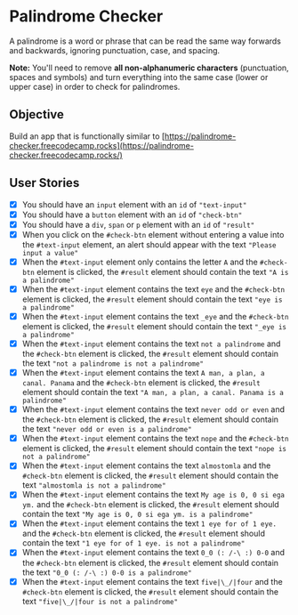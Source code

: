 
# Palindrome Checker

A palindrome is a word or phrase that can be read the same way forwards and backwards, ignoring punctuation, case, and spacing.

**Note:** You'll need to remove **all non-alphanumeric characters** (punctuation, spaces and symbols) and turn everything into the same case (lower or upper case) in order to check for palindromes.

## Objective
Build an app that is functionally similar to [https://palindrome-checker.freecodecamp.rocks](https://palindrome-checker.freecodecamp.rocks/)

## User Stories
- [x] You should have an `input` element with an `id` of `"text-input"`
- [x] You should have a `button` element with an `id` of `"check-btn"`
- [x] You should have a `div`, `span` or `p` element with an `id` of `"result"`
- [x] When you click on the `#check-btn` element without entering a value into the `#text-input` element, an alert should appear with the text `"Please input a value"`
- [x] When the `#text-input` element only contains the letter `A` and the `#check-btn` element is clicked, the `#result` element should contain the text `"A is a palindrome"`
- [x] When the `#text-input` element contains the text `eye` and the `#check-btn` element is clicked, the `#result` element should contain the text `"eye is a palindrome"`
- [x] When the `#text-input` element contains the text `_eye` and the `#check-btn` element is clicked, the `#result` element should contain the text `"_eye is a palindrome"`
- [x] When the `#text-input` element contains the text `not a palindrome` and the `#check-btn` element is clicked, the `#result` element should contain the text `"not a palindrome is not a palindrome"`
- [x] When the `#text-input` element contains the text `A man, a plan, a canal. Panama` and the `#check-btn` element is clicked, the `#result` element should contain the text `"A man, a plan, a canal. Panama is a palindrome"`
- [x] When the `#text-input` element contains the text `never odd or even` and the `#check-btn` element is clicked, the `#result` element should contain the text `"never odd or even is a palindrome"`
- [x] When the `#text-input` element contains the text `nope` and the `#check-btn` element is clicked, the `#result` element should contain the text `"nope is not a palindrome"`
- [x] When the `#text-input` element contains the text `almostomla` and the `#check-btn` element is clicked, the `#result` element should contain the text `"almostomla is not a palindrome"`
- [x] When the `#text-input` element contains the text `My age is 0, 0 si ega ym.` and the `#check-btn` element is clicked, the `#result` element should contain the text `"My age is 0, 0 si ega ym. is a palindrome"`
- [x] When the `#text-input` element contains the text `1 eye for of 1 eye.` and the `#check-btn` element is clicked, the `#result` element should contain the text `"1 eye for of 1 eye. is not a palindrome"`
- [x] When the `#text-input` element contains the text `0_0 (: /-\ :) 0-0` and the `#check-btn` element is clicked, the `#result` element should contain the text `"0_0 (: /-\ :) 0-0 is a palindrome"`
- [x] When the `#text-input` element contains the text `five|\_/|four` and the `#check-btn` element is clicked, the `#result` element should contain the text `"five|\_/|four is not a palindrome"`